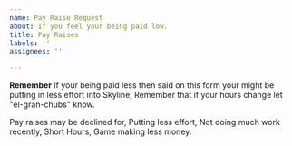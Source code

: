 ```yaml
---
name: Pay Raise Request
about: If you feel your being paid low.
title: Pay Raises
labels: ''
assignees: ''

---
```


**Remember**
If your being paid less then said on this form your might be putting in less effort into Skyline, Remember that if your hours change let "el-gran-chubs" know.

Pay raises may be declined for, Putting less effort, Not doing much work recently, Short Hours, Game making less money.
